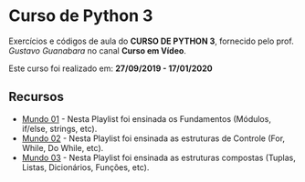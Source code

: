 
# Curso de Python 3

Exercícios e códigos de aula do **CURSO DE PYTHON 3**, fornecido pelo prof. *Gustavo Guanabara* no canal **Curso em Vídeo**.

Este curso foi realizado em: **27/09/2019 - 17/01/2020**

## Recursos

* [Mundo 01](https://www.youtube.com/playlist?list=PLHz_AreHm4dlKP6QQCekuIPky1CiwmdI6) - Nesta Playlist foi ensinada os Fundamentos (Módulos, if/else, strings, etc).
* [Mundo 02](https://www.youtube.com/playlist?list=PLHz_AreHm4dk_nZHmxxf_J0WRAqy5Czye) - Nesta Playlist foi ensinada as estruturas de Controle (For, While, Do While, etc).
* [Mundo 03](https://www.youtube.com/playlist?list=PLHz_AreHm4dksnH2jVTIVNviIMBVYyFnH) - Nesta Playlist foi ensinada as estruturas compostas (Tuplas, Listas, Dicionários, Funções, etc).
